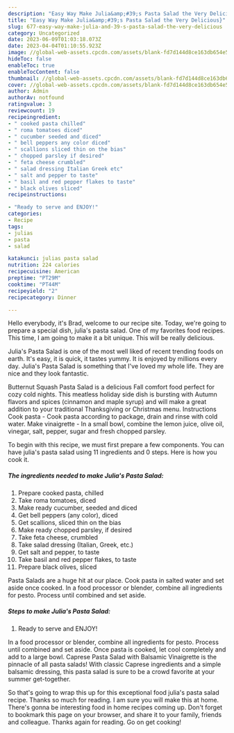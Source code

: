 ```yaml
---
description: "Easy Way Make Julia&amp;#39;s Pasta Salad the Very Delicious}"
title: "Easy Way Make Julia&amp;#39;s Pasta Salad the Very Delicious}"
slug: 677-easy-way-make-julia-and-39-s-pasta-salad-the-very-delicious
category: Uncategorized
date: 2023-06-09T01:03:18.073Z
date: 2023-04-04T01:10:55.923Z
image: //global-web-assets.cpcdn.com/assets/blank-fd7d144d8ce163db654e5a02c40b08a2775adb7897d16e4062681dc7e1b2800f.png
hideToc: false
enableToc: true
enableTocContent: false
thumbnail: //global-web-assets.cpcdn.com/assets/blank-fd7d144d8ce163db654e5a02c40b08a2775adb7897d16e4062681dc7e1b2800f.png
cover: //global-web-assets.cpcdn.com/assets/blank-fd7d144d8ce163db654e5a02c40b08a2775adb7897d16e4062681dc7e1b2800f.png
author: Admin
authorAv: notfound
ratingvalue: 3
reviewcount: 19
recipeingredient:
- " cooked pasta chilled"
- " roma tomatoes diced"
- " cucumber seeded and diced"
- " bell peppers any color diced"
- " scallions sliced thin on the bias"
- " chopped parsley if desired"
- " feta cheese crumbled"
- " salad dressing Italian Greek etc"
- " salt and pepper to taste"
- " basil and red pepper flakes to taste"
- " black olives sliced"
recipeinstructions:

- "Ready to serve and ENJOY!"
categories:
- Recipe
tags:
- julias
- pasta
- salad

katakunci: julias pasta salad 
nutrition: 224 calories
recipecuisine: American
preptime: "PT29M"
cooktime: "PT44M"
recipeyield: "2"
recipecategory: Dinner

---
```



Hello everybody, it's Brad, welcome to our recipe site. Today, we're going to prepare a special dish, julia&#39;s pasta salad. One of my favorites food recipes. This time, I am going to make it a bit unique. This will be really delicious.

Julia&#39;s Pasta Salad is one of the most well liked of recent trending foods on earth. It's easy, it is quick, it tastes yummy. It is enjoyed by millions every day. Julia&#39;s Pasta Salad is something that I've loved my whole life. They are nice and they look fantastic.

Butternut Squash Pasta Salad is a delicious Fall comfort food perfect for cozy cold nights. This meatless holiday side dish is bursting with Autumn flavors and spices (cinnamon and maple syrup) and will make a great addition to your traditional Thanksgiving or Christmas menu. Instructions Cook pasta - Cook pasta according to package, drain and rinse with cold water. Make vinaigrette - In a small bowl, combine the lemon juice, olive oil, vinegar, salt, pepper, sugar and fresh chopped parsley.


To begin with this recipe, we must first prepare a few components. You can have julia&#39;s pasta salad using 11 ingredients and 0 steps. Here is how you cook it.

<!--inarticleads1-->

##### The ingredients needed to make Julia&#39;s Pasta Salad:

1. Prepare  cooked pasta, chilled
1. Take  roma tomatoes, diced
1. Make ready  cucumber, seeded and diced
1. Get  bell peppers (any color), diced
1. Get  scallions, sliced thin on the bias
1. Make ready  chopped parsley, if desired
1. Take  feta cheese, crumbled
1. Take  salad dressing (Italian, Greek, etc.)
1. Get  salt and pepper, to taste
1. Take  basil and red pepper flakes, to taste
1. Prepare  black olives, sliced


Pasta Salads are a huge hit at our place. Cook pasta in salted water and set aside once cooked. In a food processor or blender, combine all ingredients for pesto. Process until combined and set aside. 

<!--inarticleads2-->

##### Steps to make Julia&#39;s Pasta Salad:


1. Ready to serve and ENJOY!

In a food processor or blender, combine all ingredients for pesto. Process until combined and set aside. Once pasta is cooked, let cool completely and add to a large bowl. Caprese Pasta Salad with Balsamic Vinaigrette is the pinnacle of all pasta salads! With classic Caprese ingredients and a simple balsamic dressing, this pasta salad is sure to be a crowd favorite at your summer get-together. 

So that's going to wrap this up for this exceptional food julia&#39;s pasta salad recipe. Thanks so much for reading. I am sure you will make this at home. There's gonna be interesting food in home recipes coming up. Don't forget to bookmark this page on your browser, and share it to your family, friends and colleague. Thanks again for reading. Go on get cooking!
